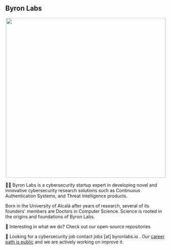 ## Byron Labs 

<p align="center" width="100%">
  <img src="https://github.com/ByronLabs/.github/assets/2520132/876379f0-2cac-4039-b687-6df34493d0c3" width="500">
</p>

👩‍💻 Byron Labs is a cybersecurity startup expert in developing novel and innovative cybersecurity research solutions such as Continuous Authentication Systems, and Threat Intelligence products.  

Born in the University of Alcalá after years of research, several of its founders' members are Doctors in Computer Science. Science is rooted in the origins and foundations of Byron Labs. 

🍿 Interesting in what we do? Check out our open-source repositories 

🧙 Looking for a cybersecurity job contact jobs [at] byronlabs.io . Our [career path is public](https://docs.google.com/spreadsheets/d/1vmv8mvGLlVMSc5JjRdGZWAGEqBLZXLVryx7nu1PX-cQ/edit?usp=sharing) and we are actively working on improve it. 



